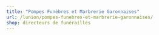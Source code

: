 ```yaml
---
title: "Pompes Funèbres et Marbrerie Garonnaises"
url: /lunion/pompes-funebres-et-marbrerie-garonnaises/
shop: directeurs de funérailles
---
```

